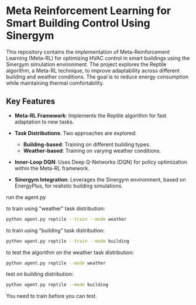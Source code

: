 # Meta Reinforcement Learning for Smart Building Control Using Sinergym

This repository contains the implementation of Meta-Reinforcement Learning (Meta-RL) for optimizing HVAC control in smart buildings using the Sinergym simulation environment. The project explores the Reptile algorithm, a Meta-RL technique, to improve adaptability across different building and weather conditions. The goal is to reduce energy consumption while maintaining thermal comfortability.

## Key Features

- **Meta-RL Framework**: Implements the Reptile algorithm for fast adaptation to new tasks.

- **Task Distributions**: Two approaches are explored:
  - **Building-based**: Training on different building types.
  - **Weather-based**: Training on varying weather conditions.

- **Inner-Loop DQN**: Uses Deep Q-Networks (DQN) for policy optimization within the Meta-RL framework.

- **Sinergym Integration**: Leverages the Sinergym environment, based on EnergyPlus, for realistic building simulations.

run the agent.py

to train using "weather" task distribution:
```bash
python agent.py reptile --train --mode weather
```

to train using "building" task distribution:
```bash
python agent.py reptile --train --mode building
```

to test the algorithm on the weather task distribution:
```bash
python agent.py reptile --mode weather
```

test on building distribution:
```bash
python agent.py reptile --mode building
```

You need to train before you can test. 
